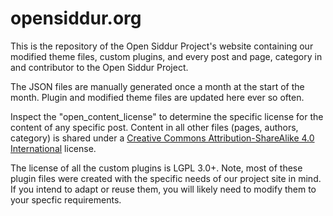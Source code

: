 # opensiddur.org

This is the repository of the Open Siddur Project's website containing our modified theme files, custom plugins, and every post and page, category in and contributor to the Open Siddur Project.

The JSON files are manually generated once a month at the start of the month. Plugin and modified theme files are updated here ever so often.

Inspect the "open_content_license" to determine the specific license for the content of any specific post. Content in all other files (pages, authors, category) is shared under a <a href="https://creativecommons.org/licenses/by-sa/4.0/">Creative Commons Attribution-ShareAlike 4.0 International</a> license.

The license of all the custom plugins is LGPL 3.0+. Note, most of these plugin files were created with the specific needs of our project site in mind. If you intend to adapt or reuse them, you will likely need to modify them to your specfic requirements.
